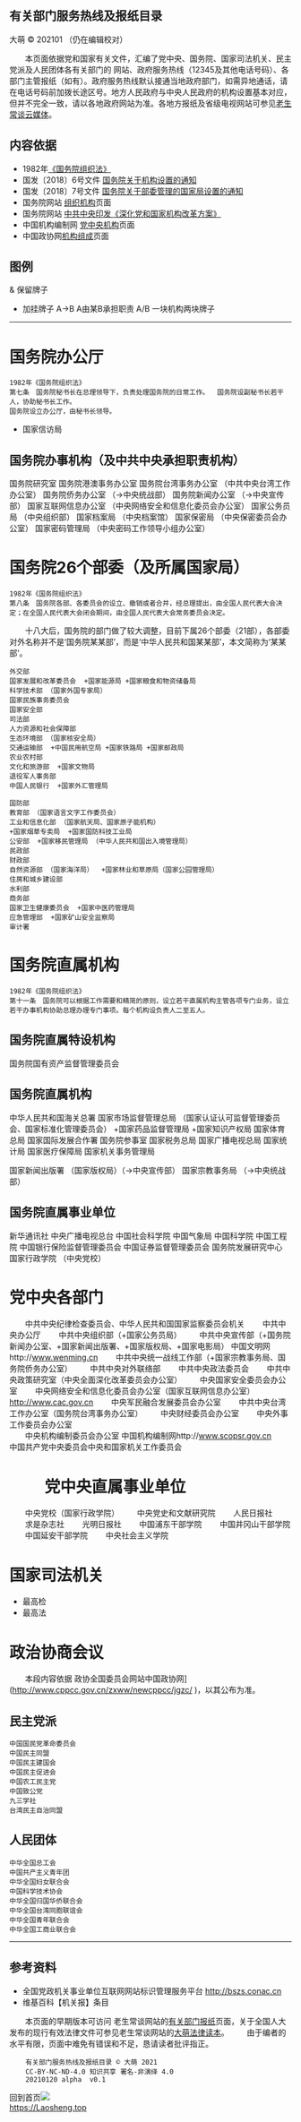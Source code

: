 有关部门服务热线及报纸目录
---------------------------
大萌 © 202101 （仍在编辑校对）

　　本页面依据党和国家有关文件，汇编了党中央、国务院、国家司法机关、民主党派及人民团体各有关部门的 网站、政府服务热线（12345及其他电话号码）、各部门主管报纸（如有）。政府服务热线默认接通当地政府部门，如需异地通话，请在电话号码前加拨长途区号。地方人民政府与中央人民政府的机构设置基本对应，但并不完全一致，请以各地政府网站为准。各地方报纸及省级电视网站可参见[老生常谈云媒体](../fly )。

内容依据
--------

* 1982年[《国务院组织法》](http://www.gov.cn/guoqing/2005-09/13/content_2616820.htm )
* 国发〔2018〕6号文件 [国务院关于机构设置的通知](http://www.gov.cn/zhengce/content/2018-03/24/content_5277121.htm )
* 国发〔2018〕7号文件 [国务院关于部委管理的国家局设置的通知](http://www.gov.cn/zhengce/content/2018-03/24/content_5277123.htm )
* 国务院网站 [组织机构](http://www.gov.cn/guowuyuan/zuzhi.htm )页面 
* 国务院网站 [中共中央印发《深化党和国家机构改革方案》](http://www.gov.cn/zhengce/2018-03/21/content_5276191.htm )
* 中国机构编制网 [党中央机构](http://www.scopsr.gov.cn/zlzx/jggk/201901/t20190118_359604.html )页面
* 中国政协网[机构组成](http://www.cppcc.gov.cn/zxww/newcppcc/jgzc/ )页面

图例
----

 & 保留牌子
 + 加挂牌子
A→B A由某B承担职责
A/B 一块机构两块牌子

-------------------------------------------------------------------------------

国务院办公厅
===========

	1982年《国务院组织法》
	第七条　国务院秘书长在总理领导下，负责处理国务院的日常工作。	国务院设副秘书长若干人，协助秘书长工作。
	国务院设立办公厅，由秘书长领导。

+ 国家信访局 

国务院办事机构（及中共中央承担职责机构）
------------------------------------

国务院研究室 
国务院港澳事务办公室 
国务院台湾事务办公室 （中共中央台湾工作办公室）
国务院侨务办公室 （→中央统战部）
国务院新闻办公室 （→中央宣传部）
国家互联网信息办公室 （中央网络安全和信息化委员会办公室）
国家公务员局 （中央组织部）
国家档案局 （中央档案馆）
国家保密局 （中央保密委员会办公室）
国家密码管理局 （中央密码工作领导小组办公室）


国务院26个部委（及所属国家局）
===========================

	1982年《国务院组织法》
	第八条　国务院各部、各委员会的设立、撤销或者合并，经总理提出，由全国人民代表大会决定；在全国人民代表大会闭会期间，由全国人民代表大会常务委员会决定。

　　十八大后，国务院的部门做了较大调整，目前下属26个部委（21部），各部委对外名称并不是‘国务院某某部’，而是‘中华人民共和国某某部’，本文简称为‘某某部’。

    外交部
    国家发展和改革委员会  +国家能源局 +国家粮食和物资储备局
    科学技术部 （国家外国专家局）
    国家民族事务委员会
    国家安全部
    司法部
    人力资源和社会保障部
    生态环境部 （国家核安全局）
    交通运输部  +中国民用航空局 +国家铁路局 +国家邮政局
    农业农村部
    文化和旅游部  +国家文物局
    退役军人事务部
    中国人民银行  +国家外汇管理局

    国防部
    教育部 （国家语言文字工作委员会）
    工业和信息化部 （国家航天局、国家原子能机构）
	+国家烟草专卖局  +国家国防科技工业局
    公安部  +国家移民管理局 （中华人民共和国出入境管理局）
    民政部
    财政部
    自然资源部 （国家海洋局）  +国家林业和草原局（国家公园管理局）
    住房和城乡建设部
    水利部
    商务部
    国家卫生健康委员会  +国家中医药管理局
    应急管理部  +国家矿山安全监察局
    审计署


国务院直属机构
=============

	1982年《国务院组织法》
	第十一条　国务院可以根据工作需要和精简的原则，设立若干直属机构主管各项专门业务，设立若干办事机构协助总理办理专门事项。每个机构设负责人二至五人。

国务院直属特设机构
-----------------

国务院国有资产监督管理委员会 

 
国务院直属机构 
-------------

中华人民共和国海关总署 
国家市场监督管理总局 （国家认证认可监督管理委员会、国家标准化管理委员会）
	+国家药品监督管理局
	+国家知识产权局
国家体育总局 
国家国际发展合作署 
国务院参事室
国家税务总局 
国家广播电视总局 
国家统计局 
国家医疗保障局 
国家机关事务管理局 

国家新闻出版署 （国家版权局）（→中央宣传部）
国家宗教事务局 （→中央统战部）
 

 
国务院直属事业单位
-----------------

新华通讯社
中央广播电视总台 
中国社会科学院 
中国气象局
中国科学院 
中国工程院 
中国银行保险监督管理委员会 
中国证券监督管理委员会 
国务院发展研究中心
国家行政学院 （中央党校）



党中央各部门
=============



　　中共中央纪律检查委员会、中华人民共和国国家监察委员会机关
　　中共中央办公厅
　　中共中央组织部（+国家公务员局）
　　中共中央宣传部（+国务院新闻办公室、+国家新闻出版署、+国家版权局、+国家电影局）
	中国文明网http://www.wenming.cn
　　中共中央统一战线工作部（+国家宗教事务局、国务院侨务办公室）
　　中共中央对外联络部
　　中共中央政法委员会
　　中共中央政策研究室（中央全面深化改革委员会办公室）
　　中央国家安全委员会办公室
　　中央网络安全和信息化委员会办公室（国家互联网信息办公室）	http://www.cac.gov.cn
　　中央军民融合发展委员会办公室
　　中共中央台湾工作办公室（国务院台湾事务办公室）
　　中央财经委员会办公室
　　中央外事工作委员会办公室	
　　中央机构编制委员会办公室	中国机构编制网http://www.scopsr.gov.cn
　　中国共产党中央委员会中央和国家机关工作委员会

　　
党中央直属事业单位
=================

　　中央党校（国家行政学院）
　　中央党史和文献研究院
　　人民日报社
　　求是杂志社
　　光明日报社
　　中国浦东干部学院
　　中国井冈山干部学院
　　中国延安干部学院
　　中央社会主义学院


国家司法机关
============

* 最高检
* 最高法


政治协商会议
===========

　　本段内容依据 政协全国委员会网站中国政协网](http://www.cppcc.gov.cn/zxww/newcppcc/jgzc/ )，以其公布为准。

民主党派
-------

    中国国民党革命委员会 
    中国民主同盟 
    中国民主建国会 
    中国民主促进会 
    中国农工民主党 
    中国致公党 
    九三学社 
    台湾民主自治同盟


人民团体
--------

    中华全国总工会 
    中国共产主义青年团 
    中华全国妇女联合会 
    中国科学技术协会 
    中华全国归国华侨联合会 
    中华全国台湾同胞联谊会 
    中华全国青年联合会 
    中华全国工商业联合会

-------------------------------------------------------------------------------

参考资料
--------
* 全国党政机关事业单位互联网网站标识管理服务平台 http://bszs.conac.cn
* 维基百科【机关报】条目 

　　本页面的早期版本可访问 老生常谈网站的[有关部门报纸](../youguanbumen.html )页面，关于全国人大发布的现行有效法律文件可参见老生常谈网站的[大萌法律读本](../falv )。
　　由于编者的水平有限，页面中难免有错误和不足，恳请读者批评指正。
```
	有关部门服务热线及报纸目录 © 大萌 2021
	CC-BY-NC-ND-4.0 知识共享 署名-非演绎 4.0
	20210120 alpha	v0.1
```
回到首页<a href=".." title="返回老生常谈首页"><img src="../indexQR-Blue.png" /></a>  
https://Laosheng.top  
